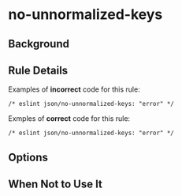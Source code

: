 # no-unnormalized-keys

## Background

## Rule Details

Examples of **incorrect** code for this rule:

```jsonc
/* eslint json/no-unnormalized-keys: "error" */

```

Exmples of **correct** code for this rule:

```jsonc
/* eslint json/no-unnormalized-keys: "error" */

```

## Options

## When Not to Use It

